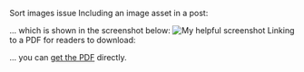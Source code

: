 ---
---
Sort images issue
Including an image asset in a post:

... which is shown in the screenshot below:
![My helpful screenshot](/assets/screenshot.jpg)
Linking to a PDF for readers to download:

... you can [get the PDF](/assets/mydoc.pdf) directly.

